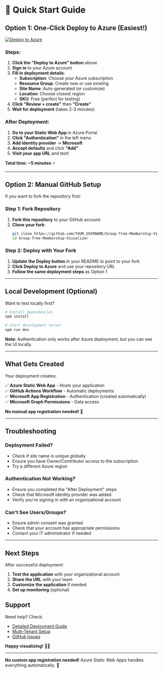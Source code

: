# 🚀 Quick Start Guide

## Option 1: One-Click Deploy to Azure (Easiest!)

[![Deploy to Azure](https://aka.ms/deploytoazurebutton)](https://portal.azure.com/#create/Microsoft.Template/uri/https%3A%2F%2Fraw.githubusercontent.com%2FOfirGavish%2FGroup-Tree-Membership-Visualizer%2Fmain%2Fazuredeploy.json)

### Steps:
1. **Click the "Deploy to Azure" button** above
2. **Sign in** to your Azure account
3. **Fill in deployment details**:
   - **Subscription**: Choose your Azure subscription
   - **Resource Group**: Create new or use existing
   - **Site Name**: Auto-generated (or customize)
   - **Location**: Choose closest region
   - **SKU**: Free (perfect for testing)
4. **Click "Review + create"** then **"Create"**
5. **Wait for deployment** (takes 2-3 minutes)

### After Deployment:
1. **Go to your Static Web App** in Azure Portal
2. **Click "Authentication"** in the left menu
3. **Add identity provider** → **Microsoft**
4. **Accept defaults** and click **"Add"**
5. **Visit your app URL** and test!

**Total time: ~5 minutes** ⚡

---

## Option 2: Manual GitHub Setup

If you want to fork the repository first:

### Step 1: Fork Repository
1. **Fork this repository** to your GitHub account
2. **Clone your fork**:
   ```bash
   git clone https://github.com/YOUR_USERNAME/Group-Tree-Membership-Visualizer.git
   cd Group-Tree-Membership-Visualizer
   ```

### Step 2: Deploy with Your Fork
1. **Update the Deploy button** in your README to point to your fork
2. **Click Deploy to Azure** and use your repository URL
3. **Follow the same deployment steps** as Option 1

---

## Local Development (Optional)

Want to test locally first?

```bash
# Install dependencies
npm install

# Start development server
npm run dev
```

**Note**: Authentication only works after Azure deployment, but you can see the UI locally.

---

## What Gets Created

Your deployment creates:

✅ **Azure Static Web App** - Hosts your application  
✅ **GitHub Actions Workflow** - Automatic deployments  
✅ **Microsoft App Registration** - Authentication (created automatically)  
✅ **Microsoft Graph Permissions** - Data access  

**No manual app registration needed!** 🎉

---

## Troubleshooting

### Deployment Failed?
- Check if site name is unique globally
- Ensure you have Owner/Contributor access to the subscription
- Try a different Azure region

### Authentication Not Working?
- Ensure you completed the "After Deployment" steps
- Check that Microsoft identity provider was added
- Verify you're signing in with an organizational account

### Can't See Users/Groups?
- Ensure admin consent was granted
- Check that your account has appropriate permissions
- Contact your IT administrator if needed

---

## Next Steps

After successful deployment:

1. **Test the application** with your organizational account
2. **Share the URL** with your team
3. **Customize the application** if needed
4. **Set up monitoring** (optional)

## Support

Need help? Check:
- [Detailed Deployment Guide](./DEPLOYMENT_GUIDE.md)
- [Multi-Tenant Setup](./MULTI_TENANT_SETUP.md)
- [GitHub Issues](https://github.com/OfirGavish/Group-Tree-Membership-Visualizer/issues)

**Happy visualizing!** 🌳👥

---
**No custom app registration needed!** Azure Static Web Apps handles everything automatically. 🚀
